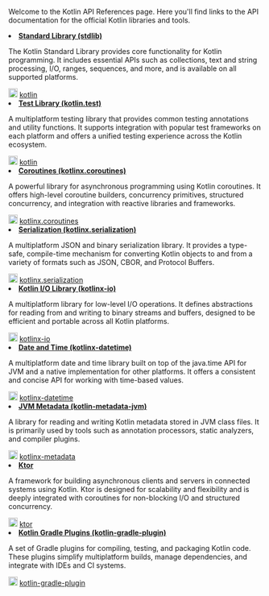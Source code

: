 [//]: # (title: API References)

Welcome to the Kotlin API References page. Here you'll find links to the API documentation for the official Kotlin libraries and tools.

<list columns="2">
        <li>
            <a href="https://kotlinlang.org/api/latest/jvm/stdlib/"><b>Standard Library (stdlib)</b></a><br/>
            <p>The Kotlin Standard Library provides core functionality for Kotlin programming. It includes essential APIs such as collections, text and string processing, I/O, ranges, sequences, and more, and is available on all supported platforms.</p>
            <img src="github.svg" width="18"/> <a href="https://github.com/JetBrains/kotlin">kotlin</a>
            <br/>
        </li>
        <li>
            <a href="https://kotlinlang.org/api/latest/kotlin.test/"><b>Test Library (kotlin.test)</b></a><br/>
            <p>A multiplatform testing library that provides common testing annotations and utility functions. It supports integration with popular test frameworks on each platform and offers a unified testing experience across the Kotlin ecosystem.</p>
            <img src="github.svg" width="18"/> <a href="https://github.com/JetBrains/kotlin">kotlin</a>
            <br/>
        </li>
        <li>
            <a href="https://kotlinlang.org/api/kotlinx.coroutines/kotlinx-coroutines-core/"><b>Coroutines (kotlinx.coroutines)</b></a><br/>
            <p>A powerful library for asynchronous programming using Kotlin coroutines. It offers high-level coroutine builders, concurrency primitives, structured concurrency, and integration with reactive libraries and frameworks.</p>
            <img src="github.svg" width="18"/> <a href="https://github.com/Kotlin/kotlinx.coroutines">kotlinx.coroutines</a>
            <br/>
        </li>
        <li>
            <a href="https://kotlinlang.org/api/kotlinx.serialization/kotlinx-serialization-core/"><b>Serialization (kotlinx.serialization)</b></a><br/>
            <p>A multiplatform JSON and binary serialization library. It provides a type-safe, compile-time mechanism for converting Kotlin objects to and from a variety of formats such as JSON, CBOR, and Protocol Buffers.</p>
            <img src="github.svg" width="18"/> <a href="https://github.com/Kotlin/kotlinx.serialization">kotlinx.serialization</a>
            <br/>
        </li>
        <li>
            <a href="https://kotlinlang.org/api/kotlinx-io/"><b>Kotlin I/O Library (kotlinx-io)</b></a><br/>
            <p>A multiplatform library for low-level I/O operations. It defines abstractions for reading from and writing to binary streams and buffers, designed to be efficient and portable across all Kotlin platforms.</p>
            <img src="github.svg" width="18"/> <a href="https://github.com/Kotlin/kotlinx-io">kotlinx-io</a>
            <br/>
        </li>
        <li>
            <a href="https://kotlinlang.org/api/kotlinx-datetime/"><b>Date and Time (kotlinx-datetime)</b></a><br/>
            <p>A multiplatform date and time library built on top of the java.time API for JVM and a native implementation for other platforms. It offers a consistent and concise API for working with time-based values.</p>
            <img src="github.svg" width="18"/> <a href="https://github.com/Kotlin/kotlinx-datetime">kotlinx-datetime</a>
            <br/>
        </li>
        <li>
            <a href="https://kotlinlang.org/api/kotlinx-metadata-jvm/"><b>JVM Metadata (kotlin-metadata-jvm)</b></a><br/>
            <p>A library for reading and writing Kotlin metadata stored in JVM class files. It is primarily used by tools such as annotation processors, static analyzers, and compiler plugins.</p>
            <img src="github.svg" width="18"/> <a href="https://github.com/JetBrains/kotlin/tree/master/libraries/kotlinx-metadata">kotlinx-metadata</a>
            <br/>
        </li>
        <li>
            <a href="https://api.ktor.io/"><b>Ktor</b></a><br/>
            <p>A framework for building asynchronous clients and servers in connected systems using Kotlin. Ktor is designed for scalability and flexibility and is deeply integrated with coroutines for non-blocking I/O and structured concurrency.</p>
            <img src="github.svg" width="18"/> <a href="https://github.com/ktorio/ktor">ktor</a>
            <br/>
        </li>
        <li>
            <a href="https://kotlinlang.org/api/kotlin-gradle-plugin/"><b>Kotlin Gradle Plugins (kotlin-gradle-plugin)</b></a><br/>
            <p>A set of Gradle plugins for compiling, testing, and packaging Kotlin code. These plugins simplify multiplatform builds, manage dependencies, and integrate with IDEs and CI systems.</p>
            <img src="github.svg" width="18"/> <a href="https://github.com/JetBrains/kotlin/tree/master/libraries/tools/kotlin-gradle-plugin">kotlin-gradle-plugin</a>
            <br/>
        </li>
</list>